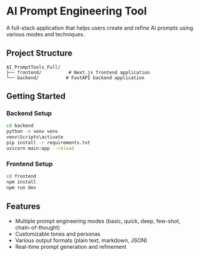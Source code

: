 # AI Prompt Engineering Tool

A full-stack application that helps users create and refine AI prompts using various modes and techniques.

## Project Structure

```
AI_PromptTools_Full/
├── frontend/          # Next.js frontend application
└── backend/          # FastAPI backend application
```

## Getting Started

### Backend Setup
```bash
cd backend
python -m venv venv
venv\Scripts\activate
pip install -r requirements.txt
uvicorn main:app --reload
```

### Frontend Setup
```bash
cd frontend
npm install
npm run dev
```

## Features

- Multiple prompt engineering modes (basic, quick, deep, few-shot, chain-of-thought)
- Customizable tones and personas
- Various output formats (plain text, markdown, JSON)
- Real-time prompt generation and refinement